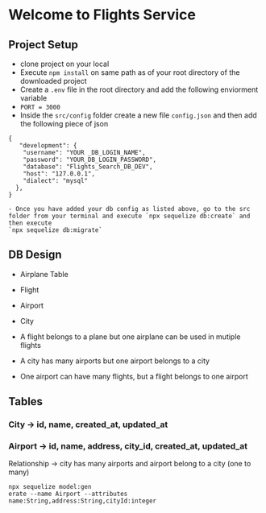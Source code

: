 # Welcome to Flights Service

## Project Setup

- clone project on your local
- Execute `npm install` on same path as of your root directory of the downloaded project
- Create a `.env` file in the root directory and add the following enviorment variable
- `PORT = 3000`
- Inside the `src/config` folder create a new file `config.json` and then add the following piece of json

```
{
   "development": {
    "username": "YOUR _DB_LOGIN_NAME",
    "password": "YOUR_DB_LOGIN_PASSWORD",
    "database": "Flights_Search_DB_DEV",
    "host": "127.0.0.1",
    "dialect": "mysql"
  },
}
```

```
- Once you have added your db config as listed above, go to the src folder from your terminal and execute `npx sequelize db:create` and then execute
`npx sequelize db:migrate`

```

## DB Design

- Airplane Table
- Flight
- Airport
- City

- A flight belongs to a plane but one airplane can be used in mutiple flights
- A city has many airports but one airport belongs to a city
- One airport can have many flights, but a flight belongs to one airport

## Tables

### City -> id, name, created_at, updated_at

### Airport -> id, name, address, city_id, created_at, updated_at

Relationship -> city has many airports and airport belong to a city (one to many)

```
npx sequelize model:gen
erate --name Airport --attributes name:String,address:String,cityId:integer
```
